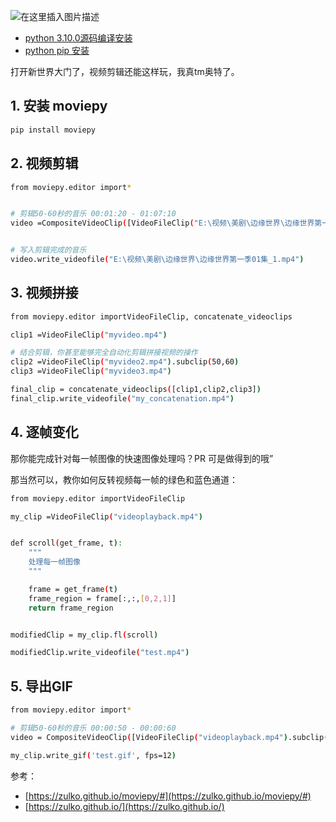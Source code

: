 
![在这里插入图片描述](https://img-blog.csdnimg.cn/1cace05af3014db5b56dc7c72e80034a.png)


 - [python 3.10.0源码编译安装](https://ghostwritten.blog.csdn.net/article/details/122587523)
 - [python pip 安装](https://ghostwritten.blog.csdn.net/article/details/104273575)

打开新世界大门了，视频剪辑还能这样玩，我真tm奥特了。

##  1. 安装 moviepy

```bash
pip install moviepy
```

## 2. 视频剪辑

```bash
from moviepy.editor import*


# 剪辑50-60秒的音乐 00:01:20 - 01:07:10
video =CompositeVideoClip([VideoFileClip("E:\视频\美剧\边缘世界\边缘世界第一季01集.mp4").subclip(70,80)])


# 写入剪辑完成的音乐
video.write_videofile("E:\视频\美剧\边缘世界\边缘世界第一季01集_1.mp4")
```

## 3. 视频拼接

```bash
from moviepy.editor importVideoFileClip, concatenate_videoclips

clip1 =VideoFileClip("myvideo.mp4")

# 结合剪辑，你甚至能够完全自动化剪辑拼接视频的操作
clip2 =VideoFileClip("myvideo2.mp4").subclip(50,60)
clip3 =VideoFileClip("myvideo3.mp4")

final_clip = concatenate_videoclips([clip1,clip2,clip3])
final_clip.write_videofile("my_concatenation.mp4")
```
## 4. 逐帧变化
那你能完成针对每一帧图像的快速图像处理吗？PR 可是做得到的哦”

那当然可以，教你如何反转视频每一帧的绿色和蓝色通道：

```bash
from moviepy.editor importVideoFileClip

my_clip =VideoFileClip("videoplayback.mp4")


def scroll(get_frame, t):
    """
    处理每一帧图像
    """

    frame = get_frame(t)
    frame_region = frame[:,:,[0,2,1]]
    return frame_region


modifiedClip = my_clip.fl(scroll)

modifiedClip.write_videofile("test.mp4")
```
## 5. 导出GIF

```bash
from moviepy.editor import*

# 剪辑50-60秒的音乐 00:00:50 - 00:00:60
video = CompositeVideoClip([VideoFileClip("videoplayback.mp4").subclip(50,60)])

my_clip.write_gif('test.gif', fps=12)
```

参考：

 - [https://zulko.github.io/moviepy/#](https://zulko.github.io/moviepy/#)
 - [https://zulko.github.io/](https://zulko.github.io/)

